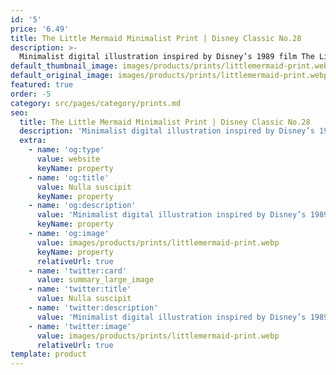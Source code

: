 ```yaml
---
id: '5'
price: '6.49'
title: The Little Mermaid Minimalist Print | Disney Classic No.28
description: >-
  Minimalist digital illustration inspired by Disney’s 1989 film The Little Mermaid. Printed on A5 silk 170gsm paper. Please note all prints are unframed.
default_thumbnail_image: images/products/prints/littlemermaid-print.webp
default_original_image: images/products/prints/littlemermaid-print.webp
featured: true
order: -5
category: src/pages/category/prints.md
seo:
  title: The Little Mermaid Minimalist Print | Disney Classic No.28
  description: 'Minimalist digital illustration inspired by Disney’s 1989 film The Little Mermaid. Printed on A5 silk 170gsm paper. Please note all prints are unframed.'
  extra:
    - name: 'og:type'
      value: website
      keyName: property
    - name: 'og:title'
      value: Nulla suscipit
      keyName: property
    - name: 'og:description'
      value: 'Minimalist digital illustration inspired by Disney’s 1989 film The Little Mermaid. Printed on A5 silk 170gsm paper. Please note all prints are unframed.'
      keyName: property
    - name: 'og:image'
      value: images/products/prints/littlemermaid-print.webp
      keyName: property
      relativeUrl: true
    - name: 'twitter:card'
      value: summary_large_image
    - name: 'twitter:title'
      value: Nulla suscipit
    - name: 'twitter:description'
      value: 'Minimalist digital illustration inspired by Disney’s 1989 film The Little Mermaid. Printed on A5 silk 170gsm paper. Please note all prints are unframed.'
    - name: 'twitter:image'
      value: images/products/prints/littlemermaid-print.webp
      relativeUrl: true
template: product
---
```

